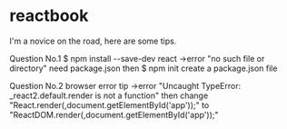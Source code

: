 # reactbook
I'm a novice on the road, here are some tips.

Question No.1
$ npm install --save-dev react
->error "no such file or directory" need package.json
then $ npm init create a package.json file

Question No.2
browser error tip
->error "Uncaught TypeError: _react2.default.render is not a function"
then change "React.render(<App/>,document.getElementById('app'));" to "ReactDOM.render(<App/>,document.getElementById('app'));"
